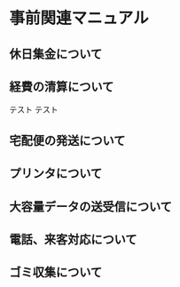 # 事前関連マニュアル
## 休日集金について
## 経費の清算について
テスト
テスト
## 宅配便の発送について
## プリンタについて
## 大容量データの送受信について
## 電話、来客対応について
## ゴミ収集について